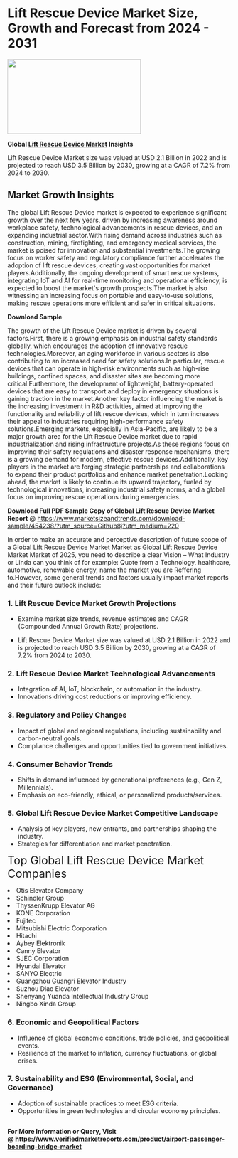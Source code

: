 <H1>Lift Rescue Device Market Size, Growth and Forecast from 2024 - 2031</H1><img class="aligncenter size-medium wp-image-584254" src="https://thirdeyenews.in/wp-content/uploads/2024/09/Global-Market-Research-300x168.jpeg" alt="" width="300" height="168" /><p><strong>Global&nbsp;<a href="https://www.marketsizeandtrends.com/download-sample/454238/?utm_source=Github8j?utm_medium=220">Lift Rescue Device Market</a> Insights</strong></p><p>Lift Rescue Device Market size was valued at USD 2.1 Billion in 2022 and is projected to reach USD 3.5 Billion by 2030, growing at a CAGR of 7.2% from 2024 to 2030.</p><p><h2>Market Growth Insights</h2> <p>The global Lift Rescue Device market is expected to experience significant growth over the next few years, driven by increasing awareness around workplace safety, technological advancements in rescue devices, and an expanding industrial sector.With rising demand across industries such as construction, mining, firefighting, and emergency medical services, the market is poised for innovation and substantial investments.The growing focus on worker safety and regulatory compliance further accelerates the adoption of lift rescue devices, creating vast opportunities for market players.Additionally, the ongoing development of smart rescue systems, integrating IoT and AI for real-time monitoring and operational efficiency, is expected to boost the market's growth prospects.The market is also witnessing an increasing focus on portable and easy-to-use solutions, making rescue operations more efficient and safer in critical situations.</p> <p><strong>Download Sample</strong></p> <p>The growth of the Lift Rescue Device market is driven by several factors.First, there is a growing emphasis on industrial safety standards globally, which encourages the adoption of innovative rescue technologies.Moreover, an aging workforce in various sectors is also contributing to an increased need for safety solutions.In particular, rescue devices that can operate in high-risk environments such as high-rise buildings, confined spaces, and disaster sites are becoming more critical.Furthermore, the development of lightweight, battery-operated devices that are easy to transport and deploy in emergency situations is gaining traction in the market.Another key factor influencing the market is the increasing investment in R&D activities, aimed at improving the functionality and reliability of lift rescue devices, which in turn increases their appeal to industries requiring high-performance safety solutions.Emerging markets, especially in Asia-Pacific, are likely to be a major growth area for the Lift Rescue Device market due to rapid industrialization and rising infrastructure projects.As these regions focus on improving their safety regulations and disaster response mechanisms, there is a growing demand for modern, effective rescue devices.Additionally, key players in the market are forging strategic partnerships and collaborations to expand their product portfolios and enhance market penetration.Looking ahead, the market is likely to continue its upward trajectory, fueled by technological innovations, increasing industrial safety norms, and a global focus on improving rescue operations during emergencies.</p> <p><span class=""><strong>Download Full PDF Sample Copy of Global Lift Rescue Device Market Report</strong> @ <a href="https://www.marketsizeandtrends.com/download-sample/454238/?utm_source=Github8j?utm_medium=220" target="_blank">https://www.marketsizeandtrends.com/download-sample/454238/?utm_source=Github8j?utm_medium=220</a></span></p><p>In order to make an accurate and perceptive description of future scope of a Global&nbsp;Lift Rescue Device Market Market as Global&nbsp;Lift Rescue Device Market Market of 2025, you need to describe a clear Vision &ndash; What Industry or Linda can you think of for example: Quote from a Technology, healthcare, automotive, renewable energy, name the market you are Reffering to.However, some general trends and factors usually impact market reports and their future outlook include:</p><h3>1.&nbsp;<strong>Lift Rescue Device Market Growth Projections</strong></h3><ul><li>Examine market size trends, revenue estimates and CAGR (Compounded Annual Growth Rate) projections.</li><li><p>Lift Rescue Device Market size was valued at USD 2.1 Billion in 2022 and is projected to reach USD 3.5 Billion by 2030, growing at a CAGR of 7.2% from 2024 to 2030.</p></li></ul><h3>2.&nbsp;<strong>Lift Rescue Device Market Technological Advancements</strong></h3><ul><li>Integration of AI, IoT, blockchain, or automation in the industry.</li><li>Innovations driving cost reductions or improving efficiency.</li></ul><h3>3.&nbsp;<strong>Regulatory and Policy Changes</strong></h3><ul><li>Impact of global and regional regulations, including sustainability and carbon-neutral goals.</li><li>Compliance challenges and opportunities tied to government initiatives.</li></ul><h3>4.&nbsp;<strong>Consumer Behavior Trends</strong></h3><ul><li>Shifts in demand influenced by generational preferences (e.g., Gen Z, Millennials).</li><li>Emphasis on eco-friendly, ethical, or personalized products/services.</li></ul><h3>5.&nbsp;<strong>Global Lift Rescue Device Market Competitive Landscape</strong></h3><ul><li>Analysis of key players, new entrants, and partnerships shaping the industry.</li><li>Strategies for differentiation and market penetration.</li></ul><p data-pm-slice="1 1 []"><span style="color: inherit; font-family: inherit; font-size: 25px;">Top Global Lift Rescue Device Market Companies</span></p><div class="" data-test-id=""><p><li>Otis Elevator Company</li><li> Schindler Group</li><li> ThyssenKrupp Elevator AG</li><li> KONE Corporation</li><li> Fujitec</li><li> Mitsubishi Electric Corporation</li><li> Hitachi</li><li> Aybey Elektronik</li><li> Canny Elevator</li><li> SJEC Corporation</li><li> Hyundai Elevator</li><li> SANYO Electric</li><li> Guangzhou Guangri Elevator Industry</li><li> Suzhou Diao Elevator</li><li> Shenyang Yuanda Intellectual Industry Group</li><li> Ningbo Xinda Group</li></p></div><h3>6.&nbsp;<strong>Economic and Geopolitical Factors</strong></h3><ul><li>Influence of global economic conditions, trade policies, and geopolitical events.</li><li>Resilience of the market to inflation, currency fluctuations, or global crises.</li></ul><h3>7.&nbsp;<strong>Sustainability and ESG (Environmental, Social, and Governance)</strong></h3><ul><li>Adoption of sustainable practices to meet ESG criteria.</li><li>Opportunities in green technologies and circular economy principles.</li></ul><h2><strong style="font-size: 14px;">For More Information or Query, Visit @&nbsp;</strong><a style="background-color: #ffffff; font-size: 14px;" href="https://www.marketsizeandtrends.com/report/lift-rescue-device-market/" target="_blank">https://www.verifiedmarketreports.com/product/airport-passenger-boarding-bridge-market</a></h2>